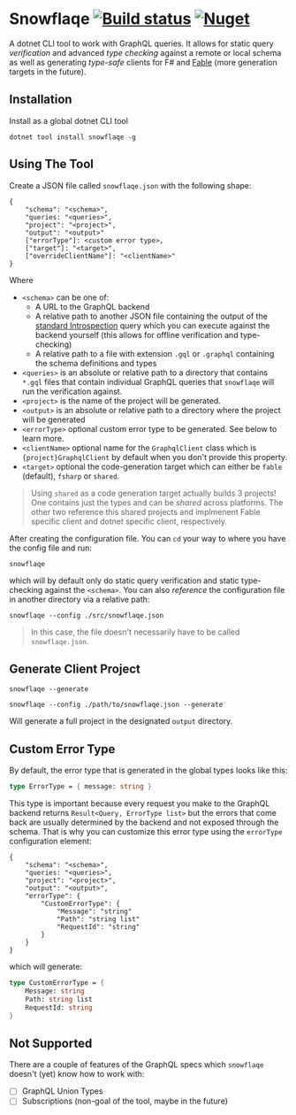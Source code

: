 # Snowflaqe [![Build status](https://ci.appveyor.com/api/projects/status/ulq0vfun1ij7ix58?svg=true)](https://ci.appveyor.com/project/Zaid-Ajaj/snowflaqe) [![Nuget](https://img.shields.io/nuget/v/Snowflaqe.svg?colorB=green)](https://www.nuget.org/packages/Snowflaqe)

A dotnet CLI tool to work with GraphQL queries. It allows for static query *verification* and advanced *type checking* against a remote or local schema as well as generating *type-safe* clients for F# and [Fable](https://fable.io/) (more generation targets in the future).

## Installation
Install as a global dotnet CLI tool
```
dotnet tool install snowflaqe -g
```
## Using The Tool
Create a JSON file called `snowflaqe.json` with the following shape:
```
{
    "schema": "<schema>",
    "queries: "<queries>",
    "project": "<project>",
    "output": "<output>"
    ["errorType"]: <custom error type>,
    ["target"]: "<target>",
    ["overrideClientName"]: "<clientName>"
}
```
Where
 - `<schema>` can be one of:
   - A URL to the GraphQL backend
   - A relative path to another JSON file containing the output of the [standard Introspection](https://github.com/Zaid-Ajaj/Snowflaqe/blob/master/src/Introspection.gql) query which you can execute against the backend yourself (this allows for offline verification and type-checking)
   - A relative path to a file with extension `.gql` or `.graphql` containing the schema definitions and types
 - `<queries>` is an absolute or relative path to a directory that contains `*.gql` files that contain individual GraphQL queries that `snowflaqe` will run the verification against.
 - `<project>` is the name of the project will be generated.
 - `<output>` is an absolute or relative path to a directory where the project will be generated
 - `<errorType>` optional custom error type to be generated. See below to learn more.
 - `<clientName>` optional name for the `GraphqlClient` class which is `{project}GraphqlClient` by default when you don't provide this property.
 - `<target>` optional the code-generation target which can either be `fable` (default), `fsharp` or `shared`.

> Using `shared` as a code generation target actually builds 3 projects! One contains just the types and can be *shared* across platforms. The other two reference this shared projects and implmenent Fable specific client and dotnet specific client, respectively.

After creating the configuration file. You can `cd` your way to where you have the config file and run:
```
snowflaqe
```
which will by default only do static query verification and static type-checking against the `<schema>`. You can also *reference* the configuration file in another directory via a relative path:
```
snowflaqe --config ./src/snowflaqe.json
```
> In this case, the file doesn't necessarily have to be called `snowflaqe.json`.

## Generate Client Project
```
snowflaqe --generate

snowflaqe --config ./path/to/snowflaqe.json --generate
```
Will generate a full project in the designated `output` directory.

## Custom Error Type

By default, the error type that is generated in the global types looks like this:
```fs
type ErrorType = { message: string }
```
This type is important because every request you make to the GraphQL backend returns `Result<Query, ErrorType list>` but the errors that come back are usually determined by the backend and not exposed through the schema. That is why you can customize this error type using the `errorType` configuration element:
```
{
    "schema": "<schema>",
    "queries: "<queries>",
    "project": "<project>",
    "output": "<output>",
    "errorType": {
        "CustomErrorType": {
            "Message": "string"
            "Path": "string list"
            "RequestId": "string"
        }
    }
}
```
which will generate:
```fs
type CustomErrorType = {
    Message: string
    Path: string list
    RequestId: string
}
```
## Not Supported

There are a couple of features of the GraphQL specs which `snowflaqe` doesn't (yet) know how to work with:
 - [ ] GraphQL Union Types
 - [ ] Subscriptions (non-goal of the tool, maybe in the future)